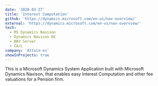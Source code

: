 ```yaml
---
date: '2020-03-27'
title: 'Interest Computation'
github: 'https://dynamics.microsoft.com/en-us/nav-overview/'
external: 'https://dynamics.microsoft.com/en-us/nav-overview/'
tech:
  - MS Dynamics Navison
  - Dynamics Navison DE
  - NAV Server
  - CA/L
company: 'Attain-es'
showInProjects: true
---
```


This is a Microsoft Dynamics System Application built with Microsoft Dynamics Navison, that enables easy Interest Computation and other fee valuations for a Pension firm.
